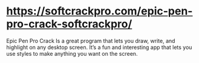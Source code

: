 # https://softcrackpro.com/epic-pen-pro-crack-softcrackpro/
Epic Pen Pro Crack Is a great program that lets you draw, write, and highlight on any desktop screen. It’s a fun and interesting app that lets you use styles to make anything you want on the screen.
